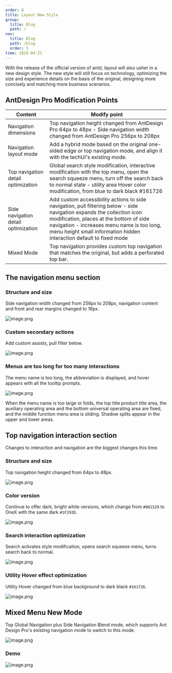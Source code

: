 ```yaml
---
order: 8
title: Layout New Style
group:
  title: Blog
  path: /
nav:
  title: Blog
  path: /blog
  order: 3
time: 2020-04-21
---
```


With the release of the official version of antd, layout will also usher in a new design style. The new style will still focus on technology, optimizing the size and experience details on the basis of the original, designing more concisely and matching more business scenarios.

## AntDesign Pro Modification Points

| Content | Modify point |
| --- | --- |
| Navigation dimensions | Top navigation height changed from AntDesign Pro 64px to 48px - Side navigation width changed from AntDesign Pro 256px to 208px |
| Navigation layout mode | Add a hybrid mode based on the original one-sided edge or top navigation mode, and align it with the techUI's existing mode. |
| Top navigation detail optimization | Global search style modification, interactive modification with the top menu, open the search squeeze menu, turn off the search back to normal state - utility area Hover color modification, from blue to dark black #161726 |
| Side navigation detail optimization | Add custom accessibility actions to side navigation, pull filtering below - side navigation expands the collection icon modification, places at the bottom of side navigation - increases menu name is too long, menu height small information hidden interaction default to fixed mode |
| Mixed Mode | Top navigation provides custom top navigation that matches the original, but adds a perforated top bar. |

## The navigation menu section

### Structure and size

Side navigation width changed from 256px to 208px, navigation content and front and rear margins changed to 16px.

![image.png](https://gw.alipayobjects.com/zos/antfincdn/sEHoMffUP%26/1586503920221-16d9c22e-1373-40c9-8d08-e6edf5c68ee2.png)

### Custom secondary actions

Add custom assists, pull filter below.

![image.png](https://gw.alipayobjects.com/zos/antfincdn/gScRFjhdce/1586503972482-1f62c5ec-e6ce-478f-a7c6-2362d7c888f1.png)

### Menus are too long for too many interactions

The menu name is too long, the abbreviation is displayed, and hover appears with all the tooltip prompts.

![image.png](https://gw.alipayobjects.com/zos/antfincdn/4gtxYL3HP8/1586505237583-656e788e-d9d0-4d14-9278-dac102b9edd0.png)

When the menu name is too large or folds, the top title product title area, the auxiliary operating area and the bottom universal operating area are fixed, and the middle function menu area is sliding. Shadow splits appear in the upper and lower areas.

## Top navigation interaction section

Changes to interaction and navigation are the biggest changes this time.

### Structure and size

Top navigation height changed from 64px to 48px.

![image.png](https://gw.alipayobjects.com/zos/antfincdn/UtfyUhUaSV/1586502220305-25adb29e-5609-4eda-b4c4-ca117ec52580.png)

### Color version

Continue to offer dark, bright white versions, which change from `#001529` to OneX with the same dark `#1F293D`.

![image.png](https://gw.alipayobjects.com/zos/antfincdn/BnkRy%26WUJ9/1586502256521-88d3b504-de75-4ac0-a7c9-d6cd15bcae99%252520%281%29.png)

### Search interaction optimization

Search activates style modification, opens search squeeze menu, turns search back to normal.

![image.png](https://gw.alipayobjects.com/zos/antfincdn/0Xx9XYePgQ/1586503735289-59c77d00-2428-49a8-9bd2-d47330e2831c%252520%281%29.png)

### Utility Hover effect optimization

Utility Hover changed from blue background to dark black `#161726`.

![image.png](hthttps://gw.alipayobjects.com/zos/antfincdn/dvccJS41Tl/1586503854420-8236a5b9-66da-48a7-9f58-ea5c40a3b479.png)

## Mixed Menu New Mode

Top Global Navigation plus Side Navigation Blend mode, which supports Ant Design Pro's existing navigation mode to switch to this mode.

![image.png](https://gw.alipayobjects.com/zos/antfincdn/HSeAGqaEwn/1586504755352-479bf47d-97a6-4080-afed-d38ffe905e57.png)

### Demo

![image.png](https://gw.alipayobjects.com/zos/antfincdn/1r4WQhweas/1586964514728-bdca9455-e887-4c94-8091-30cf008937c8.png)
